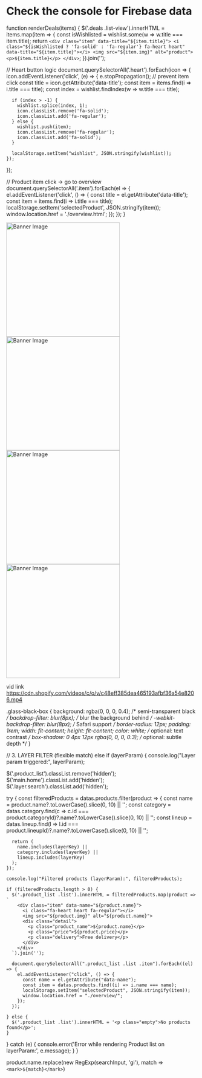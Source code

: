 <!DOCTYPE html>
<html>
<head>
  <title>Firebase Realtime DB</title>
  <script type="module">
    // Import Firebase libraries from CDN
    import { initializeApp } from "https://www.gstatic.com/firebasejs/10.11.0/firebase-app.js";
    import { getDatabase, ref, get, child } from "https://www.gstatic.com/firebasejs/10.11.0/firebase-database.js";

    // Your Firebase config
    const firebaseConfig = {
      apiKey: "YOUR_API_KEY",
      authDomain: "YOUR_PROJECT_ID.firebaseapp.com",
      databaseURL: "https://YOUR_PROJECT_ID.firebaseio.com",
      projectId: "YOUR_PROJECT_ID",
      storageBucket: "YOUR_PROJECT_ID.appspot.com",
      messagingSenderId: "YOUR_SENDER_ID",
      appId: "YOUR_APP_ID"
    };

    // Initialize Firebase
    const app = initializeApp(firebaseConfig);
    const db = getDatabase(app);

    // Read data from "users"
    const dbRef = ref(db);

    get(child(dbRef, "users")).then((snapshot) => {
      if (snapshot.exists()) {
        console.log(snapshot.val()); // ✅ Use data here
      } else {
        console.log("No data available");
      }
    }).catch((error) => {
      console.error(error);
    });

  </script>
</head>
<body>
  <h1>Check the console for Firebase data</h1>
</body>
</html>





function renderDeals(items) {
  $('.deals .list-view').innerHTML = items.map(item => {
    const isWishlisted = wishlist.some(w => w.title === item.title);
    return `
      <div class="item" data-title="${item.title}">
        <i class="${isWishlisted ? 'fa-solid' : 'fa-regular'} fa-heart heart" data-title="${item.title}"></i>
        <img src="${item.img}" alt="product">
        <p>${item.title}</p>
      </div>
    `;
  }).join('');

  // Heart button logic
  document.querySelectorAll('.heart').forEach(icon => {
    icon.addEventListener('click', (e) => {
      e.stopPropagation(); // prevent item click
      const title = icon.getAttribute('data-title');
      const item = items.find(i => i.title === title);
      const index = wishlist.findIndex(w => w.title === title);

      if (index > -1) {
        wishlist.splice(index, 1);
        icon.classList.remove('fa-solid');
        icon.classList.add('fa-regular');
      } else {
        wishlist.push(item);
        icon.classList.remove('fa-regular');
        icon.classList.add('fa-solid');
      }

      localStorage.setItem("wishlist", JSON.stringify(wishlist));
    });
  });

  // Product item click → go to overview
  document.querySelectorAll('.item').forEach(el => {
    el.addEventListener('click', () => {
      const title = el.getAttribute('data-title');
      const item = items.find(i => i.title === title);
      localStorage.setItem('selectedProduct', JSON.stringify(item));
      window.location.href = './overview.html';
    });
  });
}






<img id="bannerImage" src="" alt="Banner Image" width="300" />

<script>
const datas = {
  banner: [
    {
      img: 'https://encrypted-tbn0.gstatic.com/images?q=tbn:ANd9GcRwF2fk3rRuRxkR5X0kls4zEMEVA0THPS3YfEvqSJptnRFmQI99oyFwaWrJ&s=10',
      path: ''
    },
    {
      img: 'https://encrypted-tbn0.gstatic.com/images?q=tbn:ANd9GcRjijGQHUvfmjnGjKnc_lwrd0pFkgbbJGeApfnDHan0ybcm7_NXJfwPcVY&s=10',
      path: ''
    },
    {
      img: 'https://encrypted-tbn0.gstatic.com/images?q=tbn:ANd9GcT_jfjPlTbjmJHQtLcZojr4j2hWmNZC4qCyfXE23A4Ej62-cmT72kslV5g&s=10',
      path: ''
    },
    {
      img: 'https://encrypted-tbn0.gstatic.com/images?q=tbn:ANd9GcSLd_NTREVBgE-I4CSo956zGGUlJirmEPwpQMybp3GM-7t_A4-DFPy-r3Z2&s=10',
      path: ''
    }
  ]
};

let i = 0;

function changeImage() {
  if (i < datas.banner.length) {
    setTimeout(() => {
      document.getElementById('bannerImage').src = datas.banner[i].img;
      i++;
      changeImage();
    }, 1000); // 1 second
  }
}

changeImage();
</script>


<img id="bannerImage" src="" alt="Banner Image" width="300" style="transition: opacity 0.5s ease; opacity: 1;" />

<script>
const $ = selector => document.querySelector(selector);

const datas = {
  banner: [
    {
      img: 'https://encrypted-tbn0.gstatic.com/images?q=tbn:ANd9GcRwF2fk3rRuRxkR5X0kls4zEMEVA0THPS3YfEvqSJptnRFmQI99oyFwaWrJ&s=10',
      path: ''
    },
    {
      img: 'https://encrypted-tbn0.gstatic.com/images?q=tbn:ANd9GcRjijGQHUvfmjnGjKnc_lwrd0pFkgbbJGeApfnDHan0ybcm7_NXJfwPcVY&s=10',
      path: ''
    },
    {
      img: 'https://encrypted-tbn0.gstatic.com/images?q=tbn:ANd9GcT_jfjPlTbjmJHQtLcZojr4j2hWmNZC4qCyfXE23A4Ej62-cmT72kslV5g&s=10',
      path: ''
    },
    {
      img: 'https://encrypted-tbn0.gstatic.com/images?q=tbn:ANd9GcSLd_NTREVBgE-I4CSo956zGGUlJirmEPwpQMybp3GM-7t_A4-DFPy-r3Z2&s=10',
      path: ''
    }
  ]
};

let i = 0;
const imgEl = $('#bannerImage');
imgEl.src = datas.banner[i].img; // Initial image
i++;

const changeImage = () => {
  if (i < datas.banner.length) {
    setTimeout(() => {
      imgEl.style.opacity = 0;

      setTimeout(() => {
        imgEl.src = datas.banner[i].img;
        imgEl.style.opacity = 1;
        console.log('Changed to image', i + 1);
        i++;
        changeImage();
      }, 500); // Wait for fade out before changing src

    }, 3000); // Wait before starting fade
  }
};

changeImage();
</script>


<img id="bannerImage" src="" alt="Banner Image" width="300" style="opacity: 1; transition: opacity 0.4s ease;" />

<script>
const $ = selector => document.querySelector(selector);

const datas = {
  banner: [
    { img: 'https://encrypted-tbn0.gstatic.com/images?q=tbn:ANd9GcRwF2fk3rRuRxkR5X0kls4zEMEVA0THPS3YfEvqSJptnRFmQI99oyFwaWrJ&s=10' },
    { img: 'https://encrypted-tbn0.gstatic.com/images?q=tbn:ANd9GcRjijGQHUvfmjnGjKnc_lwrd0pFkgbbJGeApfnDHan0ybcm7_NXJfwPcVY&s=10' },
    { img: 'https://encrypted-tbn0.gstatic.com/images?q=tbn:ANd9GcT_jfjPlTbjmJHQtLcZojr4j2hWmNZC4qCyfXE23A4Ej62-cmT72kslV5g&s=10' },
    { img: 'https://encrypted-tbn0.gstatic.com/images?q=tbn:ANd9GcSLd_NTREVBgE-I4CSo956zGGUlJirmEPwpQMybp3GM-7t_A4-DFPy-r3Z2&s=10' }
  ]
};

let i = 0;
const imgEl = $('#bannerImage');
imgEl.src = datas.banner[i].img;
i++;

const changeImage = () => {
  if (i < datas.banner.length) {
    setTimeout(() => {
      // Fade out
      imgEl.style.opacity = '0';

      // Wait for fade-out to complete before swapping image
      setTimeout(() => {
        imgEl.src = datas.banner[i].img;

        // Allow browser to register new src before fade-in
        requestAnimationFrame(() => {
          imgEl.style.opacity = '1';
        });

        console.log('Changed to image', i + 1);
        i++;
        changeImage();
      }, 400); // match transition duration
    }, 3000); // delay before next transition
  }
};

changeImage();
</script>




<img id="bannerImage" src="" alt="Banner Image" width="300" style="opacity: 1; transition: opacity 0.4s ease;" />

<script>
const $ = selector => document.querySelector(selector);

const datas = {
  banner: [
    { img: 'https://encrypted-tbn0.gstatic.com/images?q=tbn:ANd9GcRwF2fk3rRuRxkR5X0kls4zEMEVA0THPS3YfEvqSJptnRFmQI99oyFwaWrJ&s=10' },
    { img: 'https://encrypted-tbn0.gstatic.com/images?q=tbn:ANd9GcRjijGQHUvfmjnGjKnc_lwrd0pFkgbbJGeApfnDHan0ybcm7_NXJfwPcVY&s=10' },
    { img: 'https://encrypted-tbn0.gstatic.com/images?q=tbn:ANd9GcT_jfjPlTbjmJHQtLcZojr4j2hWmNZC4qCyfXE23A4Ej62-cmT72kslV5g&s=10' },
    { img: 'https://encrypted-tbn0.gstatic.com/images?q=tbn:ANd9GcSLd_NTREVBgE-I4CSo956zGGUlJirmEPwpQMybp3GM-7t_A4-DFPy-r3Z2&s=10' }
  ]
};

let i = 0;
const imgEl = $('#bannerImage');
imgEl.src = datas.banner[i].img;
i++;

const changeImage = () => {
  setTimeout(() => {
    imgEl.style.opacity = 0;

    setTimeout(() => {
      i = i % datas.banner.length; // Ensure loop
      imgEl.src = datas.banner[i].img;

      requestAnimationFrame(() => {
        imgEl.style.opacity = 1;
      });

      console.log('Changed to image', i + 1);
      i++;
      changeImage();

    }, 400); // match fade-out duration

  }, 3000); // display time per image
};

changeImage();
</script>


vid link https://cdn.shopify.com/videos/c/o/v/c48eff385dea465193afbf36a54e8206.mp4



<script>
  const header = document.querySelector('header');
  const target = document.querySelector('.black');

  const observer = new IntersectionObserver(
    ([entry]) => {
      if (entry.isIntersecting) {
        header.classList.add('active');
      } else {
        header.classList.remove('active');
      }
    },
    {
      threshold: 0.5 // adjust as needed
    }
  );

  observer.observe(target);
</script>


.glass-black-box {
  background: rgba(0, 0, 0, 0.4); /* semi-transparent black */
  backdrop-filter: blur(8px);     /* blur the background behind */
  -webkit-backdrop-filter: blur(8px); /* Safari support */
  border-radius: 12px;
  padding: 1rem;
  width: fit-content;
  height: fit-content;
  color: white; /* optional: text contrast */
  box-shadow: 0 4px 12px rgba(0, 0, 0, 0.3); /* optional: subtle depth */
}



<script>
  const input = document.querySelector('input[type="search"]');
  const historyWrap = document.querySelector('.history-wrap');
  const STORAGE_KEY = 'searchHistory';

  // Load history on page load
  const history = JSON.parse(localStorage.getItem(STORAGE_KEY)) || [];
  renderHistory(history);

  // On Enter Key Pressed
  input.addEventListener('keydown', (e) => {
    if (e.key === 'Enter') {
      const text = input.value.trim();
      if (text && !history.includes(text)) {
        history.unshift(text);
        localStorage.setItem(STORAGE_KEY, JSON.stringify(history));
        renderHistory(history);
      }
      performSearch(text);
    }
  });

  // Click on history item
  historyWrap.addEventListener('click', (e) => {
    const item = e.target.closest('.item');
    if (item) {
      const text = item.querySelector('p').textContent;
      input.value = text;
      performSearch(text);
    }
  });

  // Render search history
  function renderHistory(items) {
    historyWrap.innerHTML = items
      .map(
        (text) => `
      <div class="item">
        <i class="fa-solid fa-arrow-trend-up"></i>
        <p>${text}</p>
      </div>
    `
      )
      .join('');
  }

  // Search action (to be implemented)
  function performSearch(query) {
    console.log("Search triggered for:", query);
    // TODO: implement real search later with array/object
  }
</script>





<script type="module">
  import { datas } from './data.js'; // Adjust path as needed

  const input = document.querySelector('input[type="search"]');
  const historyWrap = document.querySelector('.history-wrap');
  const suggestions = document.querySelector('.suggestions');
  const STORAGE_KEY = 'searchHistory';
  let history = JSON.parse(localStorage.getItem(STORAGE_KEY)) || [];

  renderHistory(history);

  input.addEventListener('keydown', (e) => {
    if (e.key === 'Enter') {
      const text = input.value.trim();
      if (text) {
        addToHistory(text);
        performSearch(text);
        input.blur(); // Optional UX
      }
    }
  });

  input.addEventListener('input', () => {
    const text = input.value.trim().toLowerCase();
    if (!text) {
      renderHistory(history);
      suggestions.innerHTML = '';
      return;
    }

    const historyMatches = history.filter((item) =>
      item.toLowerCase().includes(text)
    );

    if (historyMatches.length > 0) {
      renderSuggestions(historyMatches, true);
    } else {
      const dataMatches = getSuggestionsFromData(text);
      renderSuggestions(dataMatches, false);
    }
  });

  historyWrap.addEventListener('click', (e) => {
    const item = e.target.closest('.item');
    if (item) {
      const text = item.querySelector('p').textContent;
      input.value = text;
      performSearch(text);
    }
  });

  suggestions.addEventListener('click', (e) => {
    const item = e.target.closest('.suggestion');
    if (item) {
      const text = item.dataset.text;
      input.value = text;
      addToHistory(text);
      performSearch(text);
      suggestions.innerHTML = '';
    }
  });

  function addToHistory(text) {
    if (!history.includes(text)) {
      history.unshift(text);
      localStorage.setItem(STORAGE_KEY, JSON.stringify(history));
      renderHistory(history);
    }
  }

  function renderHistory(items) {
    historyWrap.innerHTML = items
      .map(
        (text) => `
      <div class="item">
        <i class="fa-solid fa-arrow-trend-up"></i>
        <p>${text}</p>
      </div>
    `
      )
      .join('');
  }

  function renderSuggestions(items, isHistory) {
    suggestions.innerHTML = items
      .map(
        (text) => `
      <div class="suggestion" data-text="${text}">
        <i class="fa-solid ${isHistory ? 'fa-clock' : 'fa-magnifying-glass'}"></i>
        <span>${text}</span>
      </div>
    `
      )
      .join('');
  }

  function getSuggestionsFromData(query) {
    const all = [
      ...datas.category.map((c) => c.name),
      ...datas.products.map((p) => p.name),
      ...datas.lineup.map((l) => l.name),
    ];
    const unique = [...new Set(all)];
    return unique.filter((item) =>
      item.toLowerCase().includes(query.toLowerCase())
    );
  }

  function performSearch(text) {
    console.log('Searching for:', text);
    // TODO: filter and display products based on `text`
  }
</script>

















  // 3. LAYER FILTER (flexible match)
else if (layerParam) {
  console.log("Layer param triggered:", layerParam);

  $('.product_list').classList.remove('hidden');
  $('main.home').classList.add('hidden');
  $('.layer.search').classList.add('hidden');

  try {
    const filteredProducts = datas.products.filter(product => {
      const name = product.name?.toLowerCase().slice(0, 10) || '';
      const category = datas.category.find(c => c.id === product.categoryId)?.name?.toLowerCase().slice(0, 10) || '';
      const lineup = datas.lineup.find(l => l.id === product.lineupId)?.name?.toLowerCase().slice(0, 10) || '';

      return (
        name.includes(layerKey) ||
        category.includes(layerKey) ||
        lineup.includes(layerKey)
      );
    });

    console.log("Filtered products (layerParam):", filteredProducts);

    if (filteredProducts.length > 0) {
      $('.product_list .list').innerHTML = filteredProducts.map(product => `
        <div class="item" data-name="${product.name}">
          <i class="fa-heart heart fa-regular"></i>
          <img src="${product.img}" alt="${product.name}">
          <div class="detail">
            <p class="product_name">${product.name}</p>
            <p class="price">${product.price}</p>
            <p class="delivery">Free delivery</p>
          </div>
        </div>
      `).join('');

      document.querySelectorAll(".product_list .list .item").forEach((el) => {
        el.addEventListener("click", () => {
          const name = el.getAttribute("data-name");
          const item = datas.products.find((i) => i.name === name);
          localStorage.setItem("selectedProduct", JSON.stringify(item));
          window.location.href = "./overview/";
        });
      });

    } else {
      $('.product_list .list').innerHTML = '<p class="empty">No products found</p>';
    }

  } catch (e) {
    console.error('Error while rendering Product list on layerParam:', e.message);
  }
}


product.name.replace(new RegExp(searchInput, 'gi'), match => `<mark>${match}</mark>`)